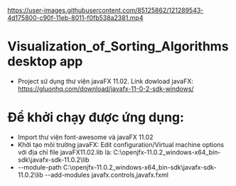 
https://user-images.githubusercontent.com/85125862/121289543-4d175800-c90f-11eb-8011-f0fb538a2381.mp4

# Visualization_of_Sorting_Algorithms desktop app
- Project sử dụng thư viện javaFX 11.02. Link dowload javaFX: 
https://gluonhq.com/download/javafx-11-0-2-sdk-windows/
# Để khởi chạy được ứng dụng: 
- Import thư viện font-awesome và javaFX 11.02 
- Khởi tạo môi trường javaFX:
Edit configuration/Virtual machine options với địa chỉ file javaFX11.02.lib là: C:\openjfx-11.0.2_windows-x64_bin-sdk\javafx-sdk-11.0.2\lib
- --module-path C:\openjfx-11.0.2_windows-x64_bin-sdk\javafx-sdk-11.0.2\lib --add-modules javafx.controls,javafx.fxml

